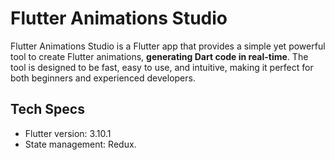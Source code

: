# Flutter Animations Studio
Flutter Animations Studio is a Flutter app that provides a simple yet 
powerful tool to create Flutter animations, **generating Dart code in 
real-time**. The tool is designed to be fast, easy to use, and intuitive, 
making it perfect for both beginners and experienced developers.

## Tech Specs
- Flutter version: 3.10.1
- State management: Redux.
